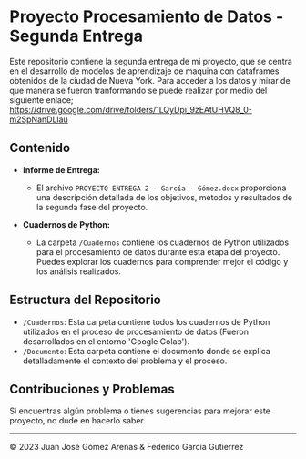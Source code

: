 # Proyecto Procesamiento de Datos - Segunda Entrega

Este repositorio contiene la segunda entrega de mi proyecto, que se centra en el desarrollo de modelos de aprendizaje de maquina con dataframes obtenidos de la ciudad de Nueva York.
Para acceder a los datos y mirar de que manera se fueron tranformando se puede realizar por medio del siguiente enlace; 
https://drive.google.com/drive/folders/1LQyDpi_9zEAtUHVQ8_0-m2SpNanDLlau


## Contenido

- **Informe de Entrega:**
  - El archivo `PROYECTO ENTREGA 2 - García - Gómez.docx` proporciona una descripción detallada de los objetivos, métodos y resultados de la segunda fase del proyecto.

- **Cuadernos de Python:**
  - La carpeta `/Cuadernos` contiene los cuadernos de Python utilizados para el procesamiento de datos durante esta etapa del proyecto. Puedes explorar los cuadernos para comprender mejor el código y los análisis realizados.

## Estructura del Repositorio

- `/Cuadernos`: Esta carpeta contiene todos los cuadernos de Python utilizados en el proceso de procesamiento de datos (Fueron desarrollados en el entorno 'Google Colab').
- `/Documento`: Esta carpeta contiene el documento donde se explica detalladamente el contexto del problema y el proceso.

## Contribuciones y Problemas

Si encuentras algún problema o tienes sugerencias para mejorar este proyecto, no dude en hacerlo saber.


---
© 2023 Juan José Gómez Arenas & Federico García Gutierrez
